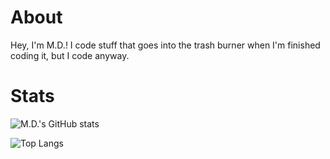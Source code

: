 # About
Hey, I'm M.D.! I code stuff that goes into the trash burner when I'm finished coding it, but I code anyway.
# Stats
![M.D.'s GitHub stats](https://github-readme-stats.vercel.app/api?username=Mwalters75&show_icons=true)

![Top Langs](https://github-readme-stats.vercel.app/api/top-langs/?username=Mwalters75&langs_count=50&layout=compact)
